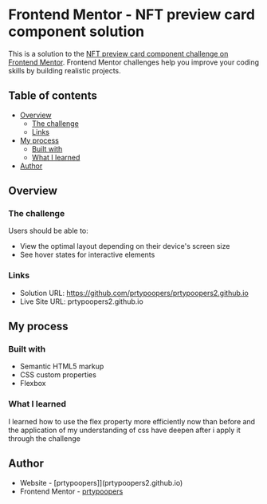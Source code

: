 # Frontend Mentor - NFT preview card component solution

This is a solution to the [NFT preview card component challenge on Frontend Mentor](https://www.frontendmentor.io/challenges/nft-preview-card-component-SbdUL_w0U). Frontend Mentor challenges help you improve your coding skills by building realistic projects.

## Table of contents

- [Overview](#overview)
  - [The challenge](#the-challenge)
  - [Links](#links)
- [My process](#my-process)
  - [Built with](#built-with)
  - [What I learned](#what-i-learned)
- [Author](#author)

## Overview

### The challenge

Users should be able to:

- View the optimal layout depending on their device's screen size
- See hover states for interactive elements

### Links

- Solution URL: https://github.com/prtypoopers/prtypoopers2.github.io
- Live Site URL: prtypoopers2.github.io

## My process

### Built with

- Semantic HTML5 markup
- CSS custom properties
- Flexbox

### What I learned

I learned how to use the flex property more efficiently now than before and the application of my understanding of css have deepen after i apply it through the challenge

## Author

- Website - [prtypoopers]](prtypoopers2.github.io)
- Frontend Mentor - [prtypoopers](https://www.frontendmentor.io/profile/prtypoopers)
